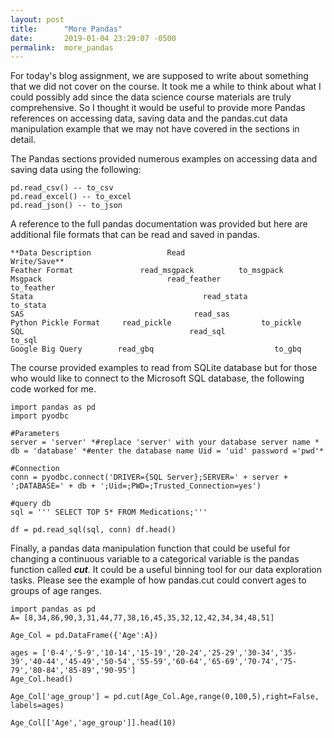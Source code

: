 ```yaml
---
layout: post
title:      "More Pandas"
date:       2019-01-04 23:29:07 -0500
permalink:  more_pandas
---
```


For today's blog assignment, we are supposed to write about something that we did not cover on the course. It took me a while to think about what I could possibly add since the data science course materials are truly comprehensive. So I thought it would be useful to provide more Pandas references on accessing data, saving data and the pandas.cut data manipulation example that we may not have covered in the sections in detail.

The Pandas sections provided numerous examples on accessing data and saving data using the following:
```
pd.read_csv() -- to_csv 
pd.read_excel() -- to_excel 
pd.read_json() -- to_json
```
A reference to the full pandas documentation was provided but here are additional file formats that can be read and saved in pandas.

```
**Data Description	               Read 	                       Write/Save**
Feather Format	             read_msgpack  	       to_msgpack
Msgpack	                           read_feather 	           to_feather
Stata	                                   read_stata	                  to_stata
SAS	                                     read_sas	
Python Pickle Format	 read_pickle	                to_pickle
SQL	                                    read_sql	                       to_sql
Google Big Query      	read_gbq	                       to_gbq
```

The course provided examples to read from SQLite database but for those who would like to connect to the Microsoft SQL database, the following code worked for me.

```
import pandas as pd 
import pyodbc

#Parameters
server = 'server' *#replace 'server' with your database server name *
db = 'database' *#enter the database name Uid = 'uid' password ='pwd'*

#Connection
conn = pyodbc.connect('DRIVER={SQL Server};SERVER=' + server + ';DATABASE=' + db + ';Uid=;PWD=;Trusted_Connection=yes')

#query db
sql = ''' SELECT TOP 5* FROM Medications;'''

df = pd.read_sql(sql, conn) df.head()
```

Finally, a pandas data manipulation function that could be useful for changing a continuous variable to a categorical variable is the pandas function called ***cut***.   It could be a useful binning tool for our data exploration tasks. Please see the example of how pandas.cut could convert ages to groups of age ranges.

```
import pandas as pd
A= [8,34,86,90,3,31,44,77,38,16,45,35,32,12,42,34,34,48,51]

Age_Col = pd.DataFrame({'Age':A})

ages = ['0-4','5-9','10-14','15-19','20-24','25-29','30-34','35-39','40-44','45-49','50-54','55-59','60-64','65-69','70-74','75-79','80-84','85-89','90-95']
Age_Col.head()

Age_Col['age_group'] = pd.cut(Age_Col.Age,range(0,100,5),right=False, labels=ages)

Age_Col[['Age','age_group']].head(10)
```
